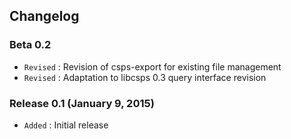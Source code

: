 ## Changelog

### Beta 0.2

- `Revised` : Revision of csps-export for existing file management
- `Revised` : Adaptation to libcsps 0.3 query interface revision

### Release 0.1 (January 9, 2015)

- `Added` : Initial release
